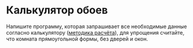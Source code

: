 <h1>Калькулятор обоев</h1>
<p>Напишите программу, которая запрашивает
   все необходимые данные согласно
   калькулятору (<a href="https://oboi-palitra.ru/advice/ruloni/">методика расчёта</a>),
   для упрощения считайте, что комната
   прямоугольной формы, без дверей и окон.</p>
   



